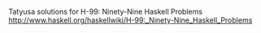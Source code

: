 Tatyusa solutions for H-99: Ninety-Nine Haskell Problems
http://www.haskell.org/haskellwiki/H-99:_Ninety-Nine_Haskell_Problems
